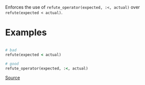 
Enforces the use of `refute_operator(expected, :<, actual)` over `refute(expected < actual)`.

# Examples

```ruby

# bad
refute(expected < actual)

# good
refute_operator(expected, :<, actual)
```

[Source](http://www.rubydoc.info/gems/rubocop/RuboCop/Cop/Minitest/RefuteOperator)